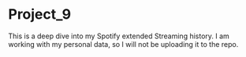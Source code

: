 # Project_9
This is a deep dive into my Spotify extended Streaming history. I am working with my personal data, so I will not be uploading it to the repo.
